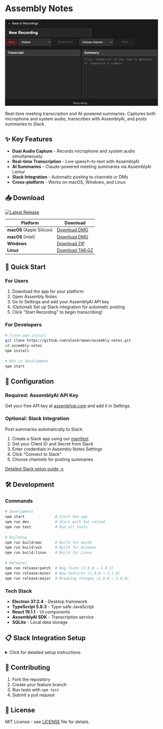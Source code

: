 # Assembly Notes

![Assembly Notes Screenshot](docs/screenshots/screenshot.png)

Real-time meeting transcription and AI-powered summaries. Captures both microphone and system audio, transcribes with AssemblyAI, and posts summaries to Slack.

## ✨ Key Features

- **Dual Audio Capture** - Records microphone and system audio simultaneously
- **Real-time Transcription** - Live speech-to-text with AssemblyAI
- **AI Summaries** - Claude-powered meeting summaries via AssemblyAI Lemur
- **Slack Integration** - Automatic posting to channels or DMs
- **Cross-platform** - Works on macOS, Windows, and Linux

## 📥 Download

[![Latest Release](https://img.shields.io/github/v/release/alexkroman/assembly-notes?style=for-the-badge&logo=github)](https://github.com/alexkroman/assembly-notes/releases/latest)

| Platform                  | Download                                                                                                                 |
| ------------------------- | ------------------------------------------------------------------------------------------------------------------------ |
| **macOS** (Apple Silicon) | [Download DMG](https://github.com/alexkroman/assembly-notes/releases/latest/download/Assembly-Notes-mac-arm64.dmg)       |
| **macOS** (Intel)         | [Download DMG](https://github.com/alexkroman/assembly-notes/releases/latest/download/Assembly-Notes-mac-x64.dmg)         |
| **Windows**               | [Download ZIP](https://github.com/alexkroman/assembly-notes/releases/latest/download/Assembly-Notes-win-x64.zip)         |
| **Linux**                 | [Download TAR.GZ](https://github.com/alexkroman/assembly-notes/releases/latest/download/Assembly-Notes-linux-x64.tar.gz) |

## 🚀 Quick Start

### For Users

1. Download the app for your platform
2. Open Assembly Notes
3. Go to Settings and add your AssemblyAI API key
4. (Optional) Set up Slack integration for automatic posting
5. Click "Start Recording" to begin transcribing!

### For Developers

```bash
# Clone and install
git clone https://github.com/alexkroman/assembly-notes.git
cd assembly-notes
npm install

# Run in development
npm start
```

## 🔧 Configuration

### Required: AssemblyAI API Key

Get your free API key at [assemblyai.com](https://www.assemblyai.com/) and add it in Settings.

### Optional: Slack Integration

Post summaries automatically to Slack:

1. Create a Slack app using our [manifest](./slack-app-manifest.json)
2. Get your Client ID and Secret from Slack
3. Enter credentials in Assembly Notes Settings
4. Click "Connect to Slack"
5. Choose channels for posting summaries

[Detailed Slack setup guide →](#slack-integration-setup)

## 🛠️ Development

### Commands

```bash
# Development
npm start              # Start the app
npm run dev            # Start with hot reload
npm run test           # Run all tests

# Building
npm run build:mac      # Build for macOS
npm run build:win      # Build for Windows
npm run build:linux    # Build for Linux

# Releases
npm run release:patch  # Bug fixes (1.0.0 → 1.0.1)
npm run release:minor  # New features (1.0.0 → 1.1.0)
npm run release:major  # Breaking changes (1.0.0 → 2.0.0)
```

### Tech Stack

- **Electron 37.2.4** - Desktop framework
- **TypeScript 5.8.3** - Type-safe JavaScript
- **React 19.1.1** - UI components
- **AssemblyAI SDK** - Transcription service
- **SQLite** - Local data storage

## 📋 Slack Integration Setup

<details>
<summary>Click for detailed setup instructions</summary>

### Step 1: Create Slack App

1. Go to [api.slack.com/apps](https://api.slack.com/apps)
2. Click "Create New App" → "From an app manifest"
3. Choose your workspace
4. Copy contents of [`slack-app-manifest.json`](./slack-app-manifest.json)
5. Paste and create the app

### Step 2: Get Credentials

1. Go to "Basic Information"
2. Find your **Client ID** and **Client Secret**
3. Copy both values

### Step 3: Connect Assembly Notes

1. Open Assembly Notes → Settings
2. Enter your Slack credentials
3. Click "Connect to Slack"
4. Authorize in your browser
5. Select channels for posting

### Using Private Channels & DMs

**Private Channels:**

- Invite the bot: `/invite @assembly-notes`
- Refresh channels in settings

**Direct Messages:**

- Select any user as destination
- No invitation needed

</details>

## 🤝 Contributing

1. Fork the repository
2. Create your feature branch
3. Run tests with `npm test`
4. Submit a pull request

## 📄 License

MIT License - see [LICENSE](LICENSE) file for details.
